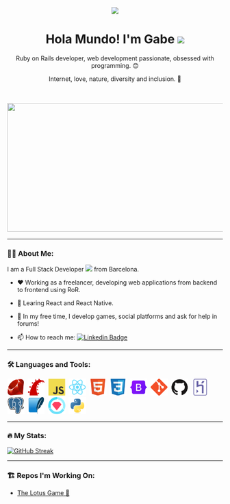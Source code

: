 <div id="header" align="center">
  <img src="https://media1.giphy.com/media/fVPR3NSqLjVQFEPmP8/giphy.gif?cid=ecf05e47tj18ste94v0ua26e2tfde8zs5cljaaaxp4179fgx&ep=v1_stickers_search&rid=giphy.gif&ct=s" width="100"/>
  <h1>Hola Mundo! I'm Gabe <img src="https://media.giphy.com/media/hvRJCLFzcasrR4ia7z/giphy.gif" width="30px"/></h1>
  <p>Ruby on Rails developer, web development passionate, obsessed with programming. 😊</p>
  <p>Internet, love, nature, diversity and inclusion. 🫶</p>
  <img src="https://komarev.com/ghpvc/?username=ghmartinez&style=flat-square&color=red" alt=""/>
</div>

<br>
<div align="center">
  <img src="https://media.giphy.com/media/dWesBcTLavkZuG35MI/giphy.gif" width="600" height="300"/>
</div>

---

### 👨‍💻 About Me:

I am a Full Stack Developer <img src="https://media.giphy.com/media/WUlplcMpOCEmTGBtBW/giphy.gif" width="30"> from Barcelona.

- ❤️ Working as a freelancer, developing web applications from backend to frontend using RoR.

- 💙 Learing React and React Native.

- 🤍 In my free time, I develop games, social platforms and ask for help in forums!

- 📫 How to reach me: [![Linkedin Badge](https://img.shields.io/badge/-Gabe-red?style=flat&logo=Linkedin&logoColor=white)](https://www.linkedin.com/in/ghmartinez/)

---

### :hammer_and_wrench: Languages and Tools:

<div>
  <img src="https://github.com/devicons/devicon/blob/master/icons/ruby/ruby-original.svg" title="Ruby" alt="Ruby" width="40" height="40"/>&nbsp;
  <img src="https://github.com/devicons/devicon/blob/master/icons/rails/rails-plain.svg" title="Rails" alt="Rails" width="40" height="40"/>&nbsp;
  <img src="https://github.com/devicons/devicon/blob/master/icons/javascript/javascript-original.svg" title="JavaScript" alt="JavaScript" width="40" height="40"/>&nbsp;
  <img src="https://github.com/devicons/devicon/blob/master/icons/react/react-original.svg" title="React" alt="React" width="40" height="40"/>&nbsp;
  <img src="https://github.com/devicons/devicon/blob/master/icons/html5/html5-original.svg" title="HTML" alt="HTML" width="40" height="40"/>&nbsp;
  <img src="https://github.com/devicons/devicon/blob/master/icons/css3/css3-original.svg" title="CSS" alt="CSS" width="40" height="40"/>&nbsp;
  <img src="https://github.com/devicons/devicon/blob/master/icons/bootstrap/bootstrap-original.svg" title="Bootstrap" alt="Bootstrap" width="40" height="40"/>&nbsp;
  <img src="https://github.com/devicons/devicon/blob/master/icons/git/git-original.svg"  title="git" alt="git" width="40" height="40"/>&nbsp;
  <img src="https://github.com/devicons/devicon/blob/master/icons/github/github-original.svg" title="GitHub" alt="GitHub" width="40" height="40"/>&nbsp;
  <img src="https://github.com/devicons/devicon/blob/master/icons/heroku/heroku-original.svg" title="Heroku" alt="Heroku" width="40" height="40"/>&nbsp;
  <img src="https://github.com/devicons/devicon/blob/master/icons/postgresql/postgresql-original.svg" title="PostgreSQL" alt="PostgreSQL" width="40" height="40"/>&nbsp;
  <img src="https://github.com/devicons/devicon/blob/master/icons/sqlite/sqlite-original.svg" title="SQLite" alt="SQLite" width="40" height="40"/>&nbsp;
  <img src="https://github.com/devicons/devicon/blob/master/icons/rspec/rspec-original.svg" title="RSpec" alt="RSpec" width="40" height="40"/>&nbsp;
  <img src="https://github.com/devicons/devicon/blob/master/icons/python/python-original.svg" title="Python" **alt="Python" width="40" height="40"/>
</div>

---

### 🔥 My Stats:

[![GitHub Streak](http://github-readme-streak-stats.herokuapp.com?user=ghmartinez&theme=dark&date_format=j%20M%5B%20Y%5D&fire=EB0000&ring=EB0000&border=EB0000&currStreakLabel=EB0000)](https://git.io/streak-stats)

---
### 🏗️ Repos I'm Working On:

- [The Lotus Game 🪷](https://github.com/ghmartinez/the-lotus-game)
